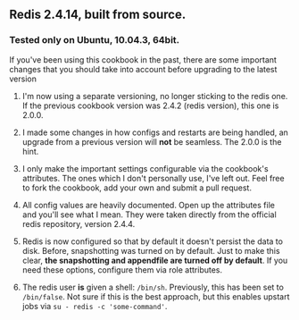## Redis 2.4.14, built from source.

### Tested only on Ubuntu, 10.04.3, 64bit.

If you've been using this cookbook in the past, there are some important
changes that you should take into account before upgrading to the latest
version

1. I'm now using a separate versioning, no longer sticking to the redis one. If
   the previous cookbook version was 2.4.2 (redis version), this one is 2.0.0.

2. I made some changes in how configs and restarts are being handled, an
   upgrade from a previous version will **not** be seamless. The 2.0.0 is the
hint.

3. I only make the important settings configurable via the cookbook's
   attributes. The ones which I don't personally use, I've left out. Feel free
to fork the cookbook, add your own and submit a pull request.

4. All config values are heavily documented. Open up the attributes file and
   you'll see what I mean. They were taken directly from the official redis
repository, version 2.4.4.

5. Redis is now configured so that by default it doesn't persist the data to
   disk. Before, snapshotting was turned on by default.  Just to make this
clear, **the snapshotting and appendfile are turned off by default**. If you
need these options, configure them via role attributes.

6. The redis user **is** given a shell: `/bin/sh`. Previously, this has been
   set to `/bin/false`. Not sure if this is the best approach, but this enables
upstart jobs via `su - redis -c 'some-command'`.

